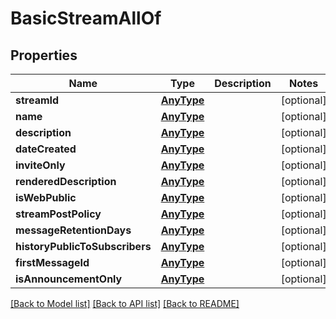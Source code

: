 # BasicStreamAllOf

## Properties
Name | Type | Description | Notes
------------ | ------------- | ------------- | -------------
**streamId** | [**AnyType**](.md) |  | [optional] 
**name** | [**AnyType**](.md) |  | [optional] 
**description** | [**AnyType**](.md) |  | [optional] 
**dateCreated** | [**AnyType**](.md) |  | [optional] 
**inviteOnly** | [**AnyType**](.md) |  | [optional] 
**renderedDescription** | [**AnyType**](.md) |  | [optional] 
**isWebPublic** | [**AnyType**](.md) |  | [optional] 
**streamPostPolicy** | [**AnyType**](.md) |  | [optional] 
**messageRetentionDays** | [**AnyType**](.md) |  | [optional] 
**historyPublicToSubscribers** | [**AnyType**](.md) |  | [optional] 
**firstMessageId** | [**AnyType**](.md) |  | [optional] 
**isAnnouncementOnly** | [**AnyType**](.md) |  | [optional] 

[[Back to Model list]](../README.md#documentation-for-models) [[Back to API list]](../README.md#documentation-for-api-endpoints) [[Back to README]](../README.md)


